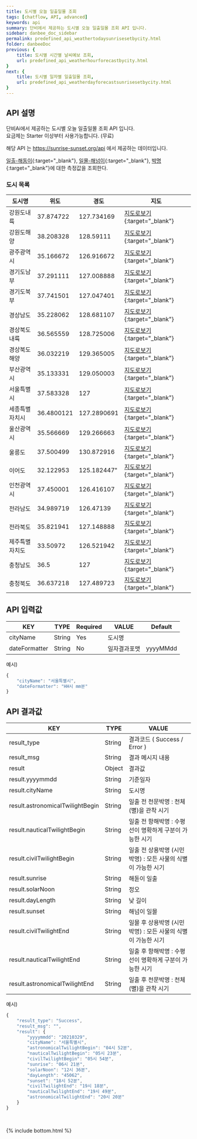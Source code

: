 ```yaml
---
title: 도시별 오늘 일출일몰 조회
tags: [chatflow, API, advanced]
keywords: api
summary: 단비에서 제공하는 도시별 오늘 일출일몰 조회 API 입니다.
sidebar: danbee_doc_sidebar
permalink: predefined_api_weathertodaysunrisesetbycity.html
folder: danbeeDoc
previous: {
    title: 도시별 시간별 날씨예보 조회,
    url: predefined_api_weatherhourforecastbycity.html
}
next: {
    title: 도시별 일자별 일출일몰 조회,
    url: predefined_api_weatherdayforecastsunrisesetbycity.html
}
---
```


## API 설명

단비Ai에서 제공하는 도시별 오늘 일출일몰 조회 API 입니다. <br>
요금제는 Starter 이상부터 사용가능합니다. (무료) <br>

해당 API 는 https://sunrise-sunset.org/api 에서 제공하는 데이터입니다.

[일출-해동이](https://ko.wikipedia.org/wiki/%ED%95%B4%EB%8F%8B%EC%9D%B4){:target="_blank"}, [일몰-해넘이](https://ko.wikipedia.org/wiki/%ED%95%B4%EB%84%98%EC%9D%B4){:target="_blank"}, [박명](https://ko.wikipedia.org/wiki/%EB%B0%95%EB%AA%85){:target="_blank"}에 대한 측정값을 조회한다.

### 도시 목록

| 도시명 | 위도 | 경도 | 지도 |
|--------|--------|--------|--------|
| 강원도내륙 | 37.874722 | 127.734169 | [지도로보기](https://www.google.co.kr/maps/@37.874722,127.734169,12z){:target="_blank"} |
| 강원도해양 | 38.208328 | 128.59111 | [지도로보기](https://www.google.co.kr/maps/@38.208328,128.59111,12z){:target="_blank"} |
| 광주광역시 | 35.166672 | 126.916672 | [지도로보기](https://www.google.co.kr/maps/@35.166672,126.916672,12z){:target="_blank"} |
| 경기도남부 | 37.291111 | 127.008888 | [지도로보기](https://www.google.co.kr/maps/@37.291111,127.008888,12z){:target="_blank"} |
| 경기도북부 | 37.741501 | 127.047401 | [지도로보기](https://www.google.co.kr/maps/@37.741501,127.047401,12z){:target="_blank"} |
| 경상남도 | 35.228062 | 128.681107 | [지도로보기](https://www.google.co.kr/maps/@35.228062,128.681107,12z){:target="_blank"} |
| 경상북도내륙 | 36.565559 | 128.725006 | [지도로보기](https://www.google.co.kr/maps/@36.565559,128.725006,12z){:target="_blank"} |
| 경상북도해양 | 36.032219 | 129.365005 | [지도로보기](https://www.google.co.kr/maps/@36.032219,129.365005,12z){:target="_blank"} |
| 부산광역시 | 35.133331 | 129.050003 | [지도로보기](https://www.google.co.kr/maps/@35.133331,129.050003,12z){:target="_blank"} |
| 서울특별시 | 37.583328 | 127 | [지도로보기](https://www.google.co.kr/maps/@37.583328,127,12z){:target="_blank"} |
| 세종특별자치시 | 36.4800121 | 127.2890691 | [지도로보기](https://www.google.co.kr/maps/@36.4800121,127.2890691,12z){:target="_blank"} |
| 울산광역시 | 35.566669 | 129.266663 | [지도로보기](https://www.google.co.kr/maps/@35.566669,129.266663,12z){:target="_blank"} |
| 울릉도 | 37.500499 | 130.872916 | [지도로보기](https://www.google.co.kr/maps/@37.500499,130.872916,12z){:target="_blank"} |
| 이어도 | 32.122953 | 125.182447" | [지도로보기](https://www.google.co.kr/maps/@32.122953,125.182447,12z){:target="_blank"} |
| 인천광역시 | 37.450001 | 126.416107 | [지도로보기](https://www.google.co.kr/maps/@37.450001,126.416107,12z){:target="_blank"} |
| 전라남도 | 34.989719 | 126.47139 | [지도로보기](https://www.google.co.kr/maps/@34.989719,126.47139,12z){:target="_blank"} |
| 전라북도 | 35.821941 | 127.148888 | [지도로보기](https://www.google.co.kr/maps/@35.821941,127.148888,12z){:target="_blank"} |
| 제주특별자치도 | 33.50972 | 126.521942 | [지도로보기](https://www.google.co.kr/maps/@33.50972,126.521942,10z){:target="_blank"} |
| 충청남도 | 36.5 | 127 | [지도로보기](https://www.google.co.kr/maps/@36.5,127,12z){:target="_blank"} |
| 충청북도 | 36.637218 | 127.489723 | [지도로보기](https://www.google.co.kr/maps/@36.637218,127.489723,12z){:target="_blank"} |


## API 입력값

| KEY | TYPE | Required | VALUE | Default |
|--------|--------|--------|--------|--------|
| cityName | String | Yes | 도시명 | |
| dateFormatter | String | No | 일자결과포맷 | yyyyMMdd |

예시)
```javascript
{
    "cityName": "서울특별시",
    "dateFormatter": "HH시 mm분"
}
```
## API 결과값

| KEY | TYPE | VALUE |
|--------|--------|--------|
| result_type | String | 결과코드 ( Success / Error ) |
| result_msg | String | 결과 메시지 내용 |
| result | Object | 결과값 |
| result.yyyymmdd | String | 기준일자 |
| result.cityName | String | 도시명 |
| result.astronomicalTwilightBegin | String | 일출 전 천문박명 : 천체(별)을 관착 시기 |
| result.nauticalTwilightBegin | String | 일출 전 항해박명 : 수평선이 명확하게 구분이 가능한 시기 |
| result.civilTwilightBegin | String | 일출 전 상용박명 (시민박명) : 모든 사물의 식별이 가능한 시기 |
| result.sunrise | String | 해돋이 일출 |
| result.solarNoon | String | 정오 |
| result.dayLength | String | 낮 길이 |
| result.sunset | String | 해넘이 일몰 |
| result.civilTwilightEnd | String | 일몰 후 상용박명 (시민박명) : 모든 사물의 식별이 가능한 시기 |
| result.nauticalTwilightEnd | String | 일출 후 항해박명 : 수평선이 명확하게 구분이 가능한 시기 |
| result.astronomicalTwilightEnd | String | 일출 후 천문박명 : 천체(별)을 관착 시기 |

예시)
```javascript
{
    "result_type": "Success",
    "result_msg": "",
    "result": {
        "yyyymmdd": "20210329",
        "cityName": "서울특별시",
        "astronomicalTwilightBegin": "04시 52분",
        "nauticalTwilightBegin": "05시 23분",
        "civilTwilightBegin": "05시 54분",
        "sunrise": "06시 21분",
        "solarNoon": "12시 36분",
        "dayLength": "45062",
        "sunset": "18시 52분",
        "civilTwilightEnd": "19시 18분",
        "nauticalTwilightEnd": "19시 49분",
        "astronomicalTwilightEnd": "20시 20분"
    }
}
```

<br />

{% include bottom.html %}


